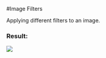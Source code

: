 #Image Filters<br>
<p>Applying different filters to an image.</p>
<h3>Result:</h3>
<img src="https://raw.githubusercontent.com/0Skywalker/OpenCV-Examples/master/Image_filters/result.PNG"/>
